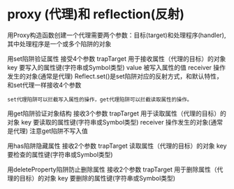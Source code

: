 # proxy (代理)和 reflection(反射)

用Proxy构造函数创建一个代理需要两个参数：目标(target)和处理程序(handler),其中处理程序是一个或多个陷阱的对象 

用set陷阱验证属性
接受4个参数
		trapTarget 用于接收属性（代理的目标）的对象
		key 要写入的属性键(字符串或Symbol类型)
		value 被写入属性的值
		receiver 操作发生的对象(通常是代理)
		Reflect.set()是set陷阱对应的反射方式，和默认特性，和set代理一样接收4个参数
		
	set代理陷阱可以拦截写入属性的操作，get代理陷阱可以拦截读取属性的操作。

用get陷阱验证对象结构
接收3个参数
		trapTarget 用于读取属性（代理的目标）的对象
		key 要读取的属性键(字符串或Symbol类型)
		receiver 操作发生的对象(通常是代理)
	注意get陷阱不写入值

用has陷阱隐藏属性
接收2个参数
		trapTarget 读取属性（代理的目标）的对象
		key 要检查的属性键(字符串或Symbol类型)

用deleteProperty陷阱防止删除属性
接收2个参数
		trapTarget 用于删除属性（代理的目标）的对象
		key 要删除的属性键(字符串或Symbol类型)